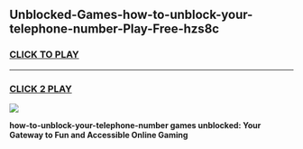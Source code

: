
## Unblocked-Games-how-to-unblock-your-telephone-number-Play-Free-hzs8c
<h3>
<a href="https://premium76.site?title=how-to-unblock-your-telephone-number&ref=18A1">CLICK TO PLAY</a></h3>
<hr>

<h3>
<a href="https://premium76.site?title=how-to-unblock-your-telephone-number&ref=18A1">CLICK 2 PLAY</a>
  
</h3>

<a href="https://premium76.site?title=how-to-unblock-your-telephone-number&ref=18A1"><img src="https://clearcache.store/games.png"></a>


**how-to-unblock-your-telephone-number games unblocked: Your Gateway to Fun and Accessible Online Gaming**
